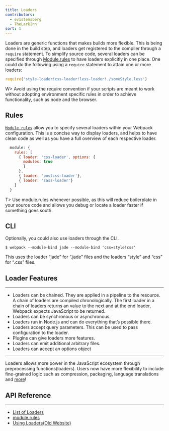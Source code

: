 ```yaml
---
title: Loaders
contributors:
  - ev1stensberg
  - TheLarkInn
sort: 1
---
```


Loaders are generic functions that makes builds more flexible. This is being
done in the build step, and loaders get registered to the compiler through a 
`require` statement. To simplify source code, several loaders can be specified 
through [Module.rules](https://webpack.js.org/configuration/module/#module-rules) 
to have loaders explicitly in one place. One could do the following using 
a `require` statement to attain one or more loaders:

```js
require('style-loader!css-loader!less-loader!./someStyle.less')
```
W> Avoid using the require convention if your scripts are meant to work 
without adopting environment specific rules in order to achieve functionality, 
such as node and the browser.

## Rules

[`Module.rules`](https://webpack.js.org/configuration/module/#module-rules) allow you to specify several loaders within your Webpack configuration.
This is a concise way to display loaders, and helps to have clean code as 
well as you have a full overview of each respective loader. 

```js
  module: {
    rules: [
      { loader: 'css-loader', options: {
        modules: true
        }
      },
      { loader: 'postcss-loader'},
      { loader: 'sass-loader'}
    ]
  }
```
T> Use module.rules whenever possible, as this will reduce boilerplate in your 
source code and allows you debug or locate a loader faster if something goes south.

## CLI

Optionally, you could also use loaders through the CLI. 

`$ webpack --module-bind jade --module-bind 'css=style!css'`

This uses the loader “jade” for “.jade” files and the loaders “style” and “css” for “.css” files.

## Loader Features

---
 - Loaders can be chained. They are applied in a pipeline to the resource. A chain
 of loaders are compiled chronologically. The first loader in a chain of loaders 
 returns an value to the next and at the end loader, Webpack expects JavaScript
 to be returned.
 - Loaders can be synchronous or asynchronous.
 - Loaders run in Node.js and can do everything that’s possible there.
 - Loaders accept query parameters. This can be used to pass configuration to the loader.
 - Plugins can give loaders more features.
 - Loaders can emit additional arbitrary files.
 - Loaders can accept an options object
 ---
 
Loaders allows more power in the JavaScript ecosystem through preprocessing 
functions(loaders). Users now have more flexibility to include fine-grained logic
such as compression, packaging, language translations and [more](https://webpack.github.io/docs/list-of-loaders.html)!

## API Reference

---
 - [List of Loaders](https://webpack.github.io/docs/list-of-loaders.html)
 - [module.rules](https://webpack.js.org/configuration/module/#module-rules)
 - [Using Loaders(Old Website)](https://webpack.github.io/docs/using-loaders.html)
